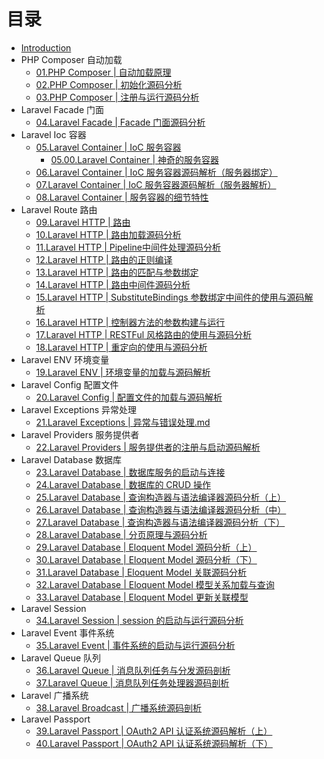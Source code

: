 # 目录

* [Introduction](README.md)
* PHP Composer 自动加载
  * [01.PHP Composer | 自动加载原理](/01.PHP%20Composer%20|%20自动加载原理.md)
  * [02.PHP Composer | 初始化源码分析](/02.PHP%20Composer%20|%20初始化源码分析.md)
  * [03.PHP Composer | 注册与运行源码分析](/03.PHP%20Composer%20|%20注册与运行源码分析.md)
* Laravel Facade 门面
  * [04.Laravel Facade | Facade 门面源码分析](/04.Laravel%20Facade%20|%20Facade%20门面源码分析.md)
* Laravel Ioc 容器
  * [05.Laravel Container | IoC 服务容器](/05.Laravel%20Container%20|%20IoC%20服务容器.md)
    * [05.00.Laravel Container | 神奇的服务容器](/05.00.Laravel%20Container%20|%20神奇的服务容器.md)
  * [06.Laravel Container | IoC 服务容器源码解析（服务器绑定）](/06.Laravel%20Container%20|%20IoC%20服务容器源码解析（服务器绑定）.md)
  * [07.Laravel Container | IoC 服务容器源码解析（服务器解析）](/07.Laravel%20Container%20|%20IoC%20服务容器源码解析（服务器解析）.md)
  * [08.Laravel Container | 服务容器的细节特性](/08.Laravel%20Container%20|%20服务容器的细节特性.md)
* Laravel Route 路由
  * [09.Laravel HTTP | 路由](/09.Laravel%20HTTP%20|%20路由.md)
  * [10.Laravel HTTP | 路由加载源码分析](/10.Laravel%20HTTP%20|%20路由加载源码分析.md)
  * [11.Laravel HTTP | Pipeline中间件处理源码分析](/11.Laravel%20HTTP%20|%20Pipeline中间件处理源码分析.md)
  * [12.Laravel HTTP | 路由的正则编译](/12.Laravel%20HTTP%20|%20路由的正则编译.md)
  * [13.Laravel HTTP | 路由的匹配与参数绑定](/13Laravel%20HTTP%20|%20路由的匹配与参数绑定.md)
  * [14.Laravel HTTP | 路由中间件源码分析](/Laravel%20HTTP%20|%20路由中间件源码分析.md)
  * [15.Laravel HTTP | SubstituteBindings 参数绑定中间件的使用与源码解析](/Laravel%20HTTP%20|%20SubstituteBindings%20参数绑定中间件的使用与源码解析.md)
  * [16.Laravel HTTP | 控制器方法的参数构建与运行](/Laravel%20HTTP%20|%20控制器方法的参数构建与运行.md)
  * [17.Laravel HTTP | RESTFul 风格路由的使用与源码分析](/Laravel%20HTTP%20|%20RESTFul%20风格路由的使用与源码分析.md)
  * [18.Laravel HTTP | 重定向的使用与源码分析](/Laravel%20HTTP%20|%20重定向的使用与源码分析.md)
* Laravel ENV 环境变量
  * [19.Laravel ENV | 环境变量的加载与源码解析](/Laravel%20ENV%20|%20环境变量的加载与源码解析.md)
* Laravel Config 配置文件
  * [20.Laravel Config | 配置文件的加载与源码解析](/Laravel%20Config%20|%20配置文件的加载与源码解析.md)
* Laravel Exceptions 异常处理
  * [21.Laravel Exceptions | 异常与错误处理.md](/Laravel%20Exceptions%20|%20异常与错误处理.md)
* Laravel Providers 服务提供者
  * [22.Laravel Providers | 服务提供者的注册与启动源码解析](/Laravel%20Providers%20|%20服务提供者的注册与启动源码解析.md)
* Laravel Database 数据库
  * [23.Laravel Database | 数据库服务的启动与连接](/Laravel%20Database%20|%20数据库服务的启动与连接.md)
  * [24.Laravel Database | 数据库的 CRUD 操作](/Laravel%20Database%20|%20数据库的%20CRUD%20操作.md)
  * [25.Laravel Database | 查询构造器与语法编译器源码分析（上）](/Laravel%20Database%20|%20查询构造器与语法编译器源码分析（上）.md)
  * [26.Laravel Database | 查询构造器与语法编译器源码分析（中）](/Laravel%20Database%20|%20查询构造器与语法编译器源码分析（中）.md)
  * [27.Laravel Database | 查询构造器与语法编译器源码分析（下）](/Laravel%20Database%20|%20查询构造器与语法编译器源码分析（下）.md)
  * [28.Laravel Database | 分页原理与源码分析](/Laravel%20Database%20|%20分页原理与源码分析.md)
  * [29.Laravel Database | Eloquent Model 源码分析（上）](/Laravel%20Database%20|%20Eloquent%20Model%20源码分析（上）.md)
  * [30.Laravel Database | Eloquent Model 源码分析（下）](/Laravel%20Database%20|%20Eloquent%20Model%20源码分析（下）.md)
  * [31.Laravel Database | Eloquent Model 关联源码分析](/Laravel%20Database%20|%20Eloquent%20Model%20关联源码分析.md)
  * [32.Laravel Database | Eloquent Model 模型关系加载与查询](/Laravel%20Database%20|%20Eloquent%20Model%20模型关系加载与查询.md)
  * [33.Laravel Database | Eloquent Model 更新关联模型](/Laravel%20Database%20|%20Eloquent%20Model%20更新关联模型.md)
* Laravel Session 
  * [34.Laravel Session | session 的启动与运行源码分析](/Laravel%20Session%20|%20session%20的启动与运行源码分析.md)
* Laravel Event 事件系统
  * [35.Laravel Event | 事件系统的启动与运行源码分析](/Laravel%20Event%20|%20事件系统的启动与运行源码分析.md)
* Laravel Queue 队列
  * [36.Laravel Queue | 消息队列任务与分发源码剖析](/Laravel%20Queue%20|%20消息队列任务与分发源码剖析.md)
  * [37.Laravel Queue | 消息队列任务处理器源码剖析](/Laravel%20Queue%20|%20消息队列任务处理器源码剖析.md)
* Laravel 广播系统
  * [38.Laravel Broadcast | 广播系统源码剖析](/Laravel%20Broadcast%20|%20广播系统源码剖析.md)
* Laravel Passport
  * [39.Laravel Passport | OAuth2 API 认证系统源码解析（上）](/Laravel%20Passport%20|%20OAuth2%20API%20认证系统源码解析（上）.md)
  * [40.Laravel Passport | OAuth2 API 认证系统源码解析（下）](/Laravel%20Passport%20|%20OAuth2%20API%20认证系统源码解析（下）.md)

